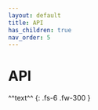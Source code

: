 ```yaml
---
layout: default
title: API
has_children: true
nav_order: 5
---
```


# API

^^text^^
{: .fs-6 .fw-300 }
